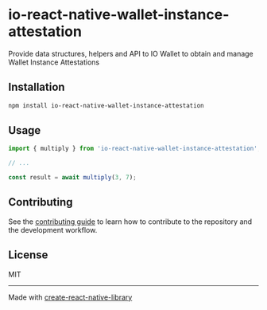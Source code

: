 # io-react-native-wallet-instance-attestation

Provide data structures, helpers and API to IO Wallet to obtain and manage Wallet Instance Attestations

## Installation

```sh
npm install io-react-native-wallet-instance-attestation
```

## Usage

```js
import { multiply } from 'io-react-native-wallet-instance-attestation';

// ...

const result = await multiply(3, 7);
```

## Contributing

See the [contributing guide](CONTRIBUTING.md) to learn how to contribute to the repository and the development workflow.

## License

MIT

---

Made with [create-react-native-library](https://github.com/callstack/react-native-builder-bob)
